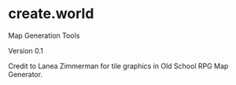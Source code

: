 # create.world
Map Generation Tools

Version 0.1

Credit to Lanea Zimmerman for tile graphics in Old School RPG Map Generator.